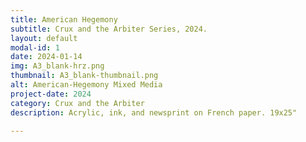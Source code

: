 ```yaml
---
title: American Hegemony
subtitle: Crux and the Arbiter Series, 2024.
layout: default
modal-id: 1
date: 2024-01-14
img: A3_blank-hrz.png
thumbnail: A3_blank-thumbnail.png
alt: American-Hegemony Mixed Media
project-date: 2024
category: Crux and the Arbiter
description: Acrylic, ink, and newsprint on French paper. 19x25"

---
```

